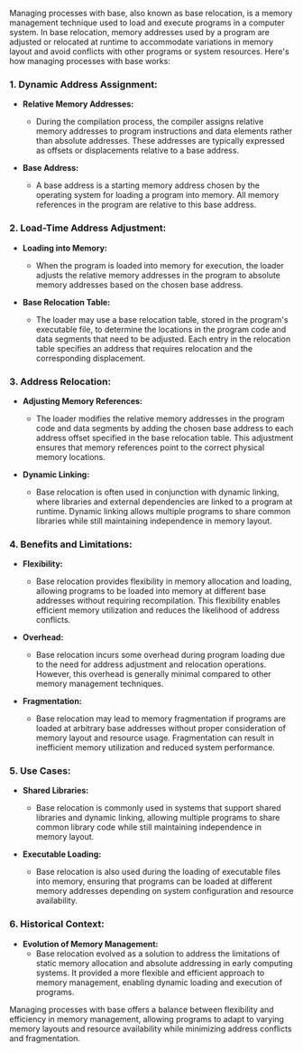 Managing processes with base, also known as base relocation, is a memory management technique used to load and execute programs in a computer system. In base relocation, memory addresses used by a program are adjusted or relocated at runtime to accommodate variations in memory layout and avoid conflicts with other programs or system resources. Here's how managing processes with base works:

### 1. **Dynamic Address Assignment:**
- **Relative Memory Addresses:**
  - During the compilation process, the compiler assigns relative memory addresses to program instructions and data elements rather than absolute addresses. These addresses are typically expressed as offsets or displacements relative to a base address.

- **Base Address:**
  - A base address is a starting memory address chosen by the operating system for loading a program into memory. All memory references in the program are relative to this base address.

### 2. **Load-Time Address Adjustment:**
- **Loading into Memory:**
  - When the program is loaded into memory for execution, the loader adjusts the relative memory addresses in the program to absolute memory addresses based on the chosen base address.

- **Base Relocation Table:**
  - The loader may use a base relocation table, stored in the program's executable file, to determine the locations in the program code and data segments that need to be adjusted. Each entry in the relocation table specifies an address that requires relocation and the corresponding displacement.

### 3. **Address Relocation:**
- **Adjusting Memory References:**
  - The loader modifies the relative memory addresses in the program code and data segments by adding the chosen base address to each address offset specified in the base relocation table. This adjustment ensures that memory references point to the correct physical memory locations.

- **Dynamic Linking:**
  - Base relocation is often used in conjunction with dynamic linking, where libraries and external dependencies are linked to a program at runtime. Dynamic linking allows multiple programs to share common libraries while still maintaining independence in memory layout.

### 4. **Benefits and Limitations:**
- **Flexibility:**
  - Base relocation provides flexibility in memory allocation and loading, allowing programs to be loaded into memory at different base addresses without requiring recompilation. This flexibility enables efficient memory utilization and reduces the likelihood of address conflicts.

- **Overhead:**
  - Base relocation incurs some overhead during program loading due to the need for address adjustment and relocation operations. However, this overhead is generally minimal compared to other memory management techniques.

- **Fragmentation:**
  - Base relocation may lead to memory fragmentation if programs are loaded at arbitrary base addresses without proper consideration of memory layout and resource usage. Fragmentation can result in inefficient memory utilization and reduced system performance.

### 5. **Use Cases:**
- **Shared Libraries:**
  - Base relocation is commonly used in systems that support shared libraries and dynamic linking, allowing multiple programs to share common library code while still maintaining independence in memory layout.

- **Executable Loading:**
  - Base relocation is also used during the loading of executable files into memory, ensuring that programs can be loaded at different memory addresses depending on system configuration and resource availability.

### 6. **Historical Context:**
- **Evolution of Memory Management:**
  - Base relocation evolved as a solution to address the limitations of static memory allocation and absolute addressing in early computing systems. It provided a more flexible and efficient approach to memory management, enabling dynamic loading and execution of programs.

Managing processes with base offers a balance between flexibility and efficiency in memory management, allowing programs to adapt to varying memory layouts and resource availability while minimizing address conflicts and fragmentation.